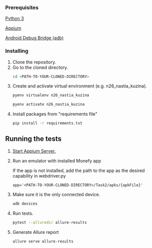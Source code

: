 ### Prerequisites

[Python 3](https://www.python.org/downloads/)

[Appium](https://appium.io/docs/en/latest/quickstart/install/)

[Android Debug Bridge (adb)](https://developer.android.com/studio/command-line/adb)

### Installing

1. Clone the repository.
2. Go to the cloned directory.
   ```bash
   cd <PATH-TO-YOUR-CLONED-DIRECTORY>
   ```
3. Create and activate virtual environment (e.g. n26_nastia_kuzina).
   ```bash
   pyenv virtualenv n26_nastia_kuzina
   ```
   ```bash
   pyenv activate n26_nastia_kuzina
   ```
4. Install packages from "requirements file"
   ```bash
   pip install -r requirements.txt
   ```

## Running the tests

1. [Start Appium Server.](https://appium.io/docs/en/latest/quickstart/install/#starting-appium)
1. Run an emulator with installed Monefy app

   If the app is not installed,
   add the path to the app as the desired capability in webdriver.py

   ```
   app='<PATH-TO-YOUR-CLONED-DIRECTORY>/Task2/apks/{apkFile}'
   ```
1. Make sure it is the only connected device.
   ```bash
   adb devices
   ```
1. Run tests.
   ```bash
   pytest --alluredir allure-results
   ```
1. Generate Allure report
   ```bash
   allure serve allure-results
   ```